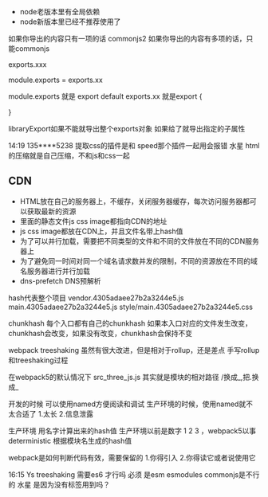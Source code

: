 - node老版本里有全局依赖
- node新版本里已经不推荐使用了


如果你导出的内容只有一项的话 commonjs2
如果你导出的内容有多项的话，只能commonjs

exports.xxx

module.exports = 
exports.xx


module.exports 就是 export default
exports.xx 就是export {
    
}

libraryExport如果不能就导出整个exports对象
如果给了就导出指定的子属性


14:19
135****5238
提取css的插件是和 speed那个插件一起用会报错 
水星
html的压缩就是自己压缩，不和js和css一起 


## CDN
- HTML放在自己的服务器上，不缓存，关闭服务器缓存，每次访问服务器都可以获取最新的资源
- 里面的静态文件js css image都指向CDN的地址
- js css image都放在CDN上，并且文件名带上hash值
- 为了可以并行加载，需要把不同类型的文件和不同的文件放在不同的CDN服务器上
- 为了避免同一时间对同一个域名请求数并发的限制，不同的资源放在不同的域名服务器进行并行加载
- dns-prefetch DNS预解析



hash代表整个项目
vendor.4305adaee27b2a3244e5.js
main.4305adaee27b2a3244e5.js
style/main.4305adaee27b2a3244e5.css


chunkhash
每个入口都有自己的chunkhash
如果本入口对应的文件发生改变，chunkhash会改变，如果没有改变，chunkhash会保持不变

webpack treeshaking 虽然有很大改进，但是相对于rollup，还是差点
手写rollup和treeshaking过程


在webpack5的默认情况下
src_three_js.js
其实就是模块的相对路径 /换成_,把.换成_

开发的时候 可以使用named方便阅读和调试
生产环境的时候，使用named就不太合适了
1.太长 2.信息泄露

生产环境 用名字计算出来的hash值
生产环境以前是数字 1 2 3 ，webpack5以事
deterministic 
根据模块名生成的hash值


webpack是如何判断代码有效，需要保留的
1.你得引入
2.你得读它或者说使用它


16:15
Ys
treeshaking 需要es6 才行吗 
必须 是esm esmodules commonjs是不行的
水星
是因为没有标签用到吗？ 

